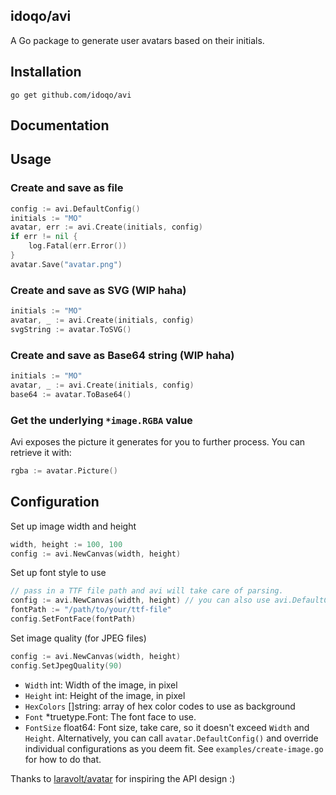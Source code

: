 ## idoqo/avi
A Go package to generate user avatars based on their initials.

## Installation
```
go get github.com/idoqo/avi
```
## Documentation

## Usage
### Create and save as file
```go
config := avi.DefaultConfig()
initials := "MO"
avatar, err := avi.Create(initials, config)
if err != nil {
    log.Fatal(err.Error())
}
avatar.Save("avatar.png")
``` 
### Create and save as SVG (WIP haha)
```go
initials := "MO"
avatar, _ := avi.Create(initials, config)
svgString := avatar.ToSVG()
```
### Create and save as Base64 string (WIP haha)
```go
initials := "MO"
avatar, _ := avi.Create(initials, config)
base64 := avatar.ToBase64()
```
### Get the underlying `*image.RGBA` value
Avi exposes the picture it generates for you to further process. You can retrieve it with:
```go
rgba := avatar.Picture()
```

## Configuration
Set up image width and height
```go
width, height := 100, 100
config := avi.NewCanvas(width, height)
```

Set up font style to use
```go
// pass in a TTF file path and avi will take care of parsing.
config := avi.NewCanvas(width, height) // you can also use avi.DefaultConfig() here 
fontPath := "/path/to/your/ttf-file"
config.SetFontFace(fontPath)
```
Set image quality (for JPEG files)
```go
config := avi.NewCanvas(width, height)
config.SetJpegQuality(90)
```
- `Width`     int: Width of the image, in pixel
- `Height`    int: Height of the image, in pixel
- `HexColors` []string: array of hex color codes to use as background
- `Font`      *truetype.Font: The font face to use.
- `FontSize`  float64: Font size, take care, so it doesn't exceed `Width` and `Height`.
Alternatively, you can call `avatar.DefaultConfig()` and override individual configurations
as you deem fit. See `examples/create-image.go` for how to do that.

Thanks to [laravolt/avatar](https://github.com/laravolt/avatar) for inspiring the API design :)